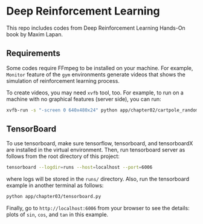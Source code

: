 # Deep Reinforcement Learning

This repo includes codes from Deep Reinforcement Learning Hands-On book by Maxim Lapan.

## Requirements

Some codes require FFmpeg to be installed on your machine. For example, `Monitor` feature of the `gym` environments generate videos that shows the simulation of reinforcement learning process.

To create videos, you may need `xvfb` tool, too. For example, to run on a machine with no graphical features (server side), you can run:

```sh
xvfb-run -s "-screen 0 640x480x24" python app/chapter02/cartpole_random.py
```

## TensorBoard

To use tensorboard, make sure tensorflow, tensorboard, and tensorboardX are installed in the virtual environment. Then, run tensorboard server as follows from the root directory of this project:

```sh
tensorboard --logdir=runs --host=localhost --port=6006
```

where logs will be stored in the `runs/` directory. Also, run the tensorboard example in another terminal as follows:

```sh
python app/chapter03/tensorboard.py
```

Finally, go to `http://localhost:6006` from your browser to see the details: plots of `sin`, `cos`, and `tan` in this example.
